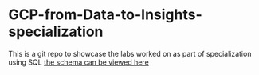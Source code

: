 # GCP-from-Data-to-Insights-specialization
This is a git repo to showcase the labs worked on as part of specialization using SQL
[the schema can be viewed here](https://support.google.com/analytics/answer/3437719?hl=en)
